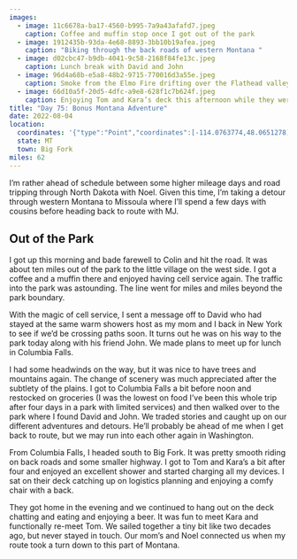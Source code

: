```yaml
---
images:
  - image: 11c6678a-ba17-4560-b995-7a9a43afafd7.jpeg
    caption: Coffee and muffin stop once I got out of the park
  - image: 1912435b-93da-4e68-8893-3bb10b19afea.jpeg
    caption: "Biking through the back roads of western Montana "
  - image: d02cbc47-b9db-4041-9c58-2168f84fe13c.jpeg
    caption: Lunch break with David and John
  - image: 96d4a68b-e5a8-48b2-9715-770016d3a55e.jpeg
    caption: Smoke from the Elmo Fire drifting over the Flathead valley
  - image: 66d10a5f-20d5-4dfc-a9e8-628f1c7b624f.jpeg
    caption: Enjoying Tom and Kara’s deck this afternoon while they were at work
title: "Day 75: Bonus Montana Adventure"
date: 2022-08-04
location:
  coordinates: '{"type":"Point","coordinates":[-114.0763774,48.0651278]}'
  state: MT
  town: Big Fork
miles: 62
---
```

I’m rather ahead of schedule between some higher mileage days and road tripping through North Dakota with Noel. Given this time, I’m taking a detour through western Montana to Missoula where I’ll spend a few days with cousins before heading back to route with MJ. 

## Out of the Park

I got up this morning and bade farewell to Colin and hit the road. It was about ten miles out of the park to the little village on the west side. I got a coffee and a muffin there and enjoyed having cell service again. The traffic into the park was astounding. The line went for miles and miles beyond the park boundary. 

With the magic of cell service, I sent a message off to David who had stayed at the same warm showers host as my mom and I back in New York to see if we’d be crossing paths soon. It turns out he was on his way to the park today along with his friend John. We made plans to meet up for lunch in Columbia Falls. 

I had some headwinds on the way, but it was nice to have trees and mountains again. The change of scenery was much appreciated after the subtlety of the plains. I got to Columbia Falls a bit before noon and restocked on groceries (I was the lowest on food I’ve been this whole trip after four days in a park with limited services) and then walked over to the park where I found David and John. We traded stories and caught up on our different adventures and detours. He’ll probably be ahead of me when I get back to route, but we may run into each other again in Washington. 

From Columbia Falls, I headed south to Big Fork. It was pretty smooth riding on back roads and some smaller highway. I got to Tom and Kara’s a bit after four and enjoyed an excellent shower and started charging all my devices. I sat on their deck catching up on logistics planning and enjoying a comfy chair with a back. 

They got home in the evening and we continued to hang out on the deck chatting and eating and enjoying a beer. It was fun to meet Kara and functionally re-meet Tom. We sailed together a tiny bit like two decades ago, but never stayed in touch. Our mom’s and Noel connected us when my route took a turn down to this part of Montana. 